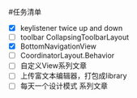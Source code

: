 #任务清单

- [x] keylistener twice up and down
- [ ] toolbar CollapsingToolbarLayout
- [x] BottomNavigationView
- [ ] CoordinatorLayout.Behavior
- [ ] 自定义View系列文章
- [ ] 上传富文本编辑器，打包成library
- [ ] 每天一个设计模式 系列文章
